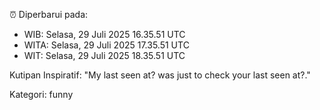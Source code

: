 ⏰ Diperbarui pada:
- WIB: Selasa, 29 Juli 2025 16.35.51 UTC
- WITA: Selasa, 29 Juli 2025 17.35.51 UTC
- WIT: Selasa, 29 Juli 2025 18.35.51 UTC

Kutipan Inspiratif:
"My last seen at? was just to check your last seen at?."


Kategori: funny

